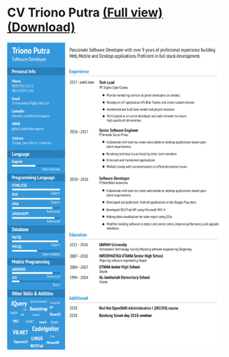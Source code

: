 # CV Triono Putra [(Full view)](https://trionoputra.github.io) [(Download)](https://trionoputra.github.io/CV.pdf)

<img src="CV.JPEG" width="900" alt="cv"></img>

